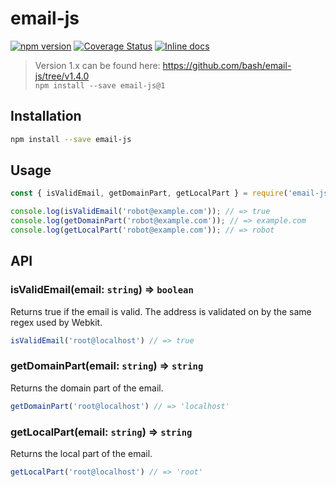# email-js
[![npm version](https://badge.fury.io/js/email-js.svg)](https://badge.fury.io/js/email-js)
[![Coverage Status](https://coveralls.io/repos/bash/email-js/badge.svg?branch=master&service=github)](https://coveralls.io/github/bash/email-js?branch=master)
[![Inline docs](http://inch-ci.org/github/bash/email-js.svg?branch=master&style=shields)](http://inch-ci.org/github/bash/email-js)

> Version 1.x can be found here: https://github.com/bash/email-js/tree/v1.4.0  
> `npm install --save email-js@1`

## Installation

```bash
npm install --save email-js
```

## Usage

```javascript
const { isValidEmail, getDomainPart, getLocalPart } = require('email-js');

console.log(isValidEmail('robot@example.com')); // => true
console.log(getDomainPart('robot@example.com')); // => example.com
console.log(getLocalPart('robot@example.com')); // => robot
```

## API

### isValidEmail(email: ```string```) =\> ```boolean```
Returns true if the email is valid.
The address is validated on by the same regex used by Webkit.

```js
isValidEmail('root@localhost') // => true
```


### getDomainPart(email: ```string```) =\> ```string```
Returns the domain part of the email.

```js
getDomainPart('root@localhost') // => 'localhost'
```

### getLocalPart(email: ```string```) =\> ```string```
Returns the local part of the email.

```js
getLocalPart('root@localhost') // => 'root'
```
